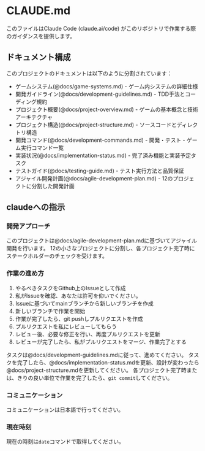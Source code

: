 # CLAUDE.md

このファイルはClaude Code (claude.ai/code) がこのリポジトリで作業する際のガイダンスを提供します。

## ドキュメント構成
このプロジェクトのドキュメントは以下のように分割されています：
- ゲームシステム(@docs/game-systems.md) - ゲーム内システムの詳細仕様
- 開発ガイドライン(@docs/development-guidelines.md) - TDD手法とコーディング規約
- プロジェクト概要(@docs/project-overview.md) - ゲームの基本概念と技術アーキテクチャ
- プロジェクト構造(@docs/project-structure.md) - ソースコードとディレクトリ構造
- 開発コマンド(@docs/development-commands.md) - 開発・テスト・ゲーム実行コマンド一覧
- 実装状況(@docs/implementation-status.md) - 完了済み機能と実装予定タスク
- テストガイド(@docs/testing-guide.md) - テスト実行方法と品質保証
- アジャイル開発計画(@docs/agile-development-plan.md) - 12のプロジェクトに分割した開発計画

## claudeへの指示
### 開発アプローチ
このプロジェクトは@docs/agile-development-plan.mdに基づいてアジャイル開発を行います。
12の小さなプロジェクトに分割し、各プロジェクト完了時にステークホルダーのチェックを受けます。

### 作業の進め方
1. やるべきタスクをGithub上のIssueとして作成
2. 私がIssueを確認、あなたは許可を仰いでください。
3. Issueに基づいてmainブランチから新しいブランチを作成
4. 新しいブランチで作業を開始
5. 作業が完了したら、git pushしプルリクエストを作成
6. プルリクエストを私にレビューしてもらう
7. レビュー後、必要な修正を行い、再度プルリクエストを更新
8. レビューが完了したら、私がプルリクエストをマージ、作業完了とする

タスクは@docs/development-guidelines.mdに従って、進めてください。
タスクを完了したら、@docs/implementation-status.mdを更新、設計が変わったら@docs/project-structure.mdを更新してください。
各プロジェクト完了時または、きりの良い単位で作業を完了したら、`git commit`してください。

### コミュニケーション
コミュニケーションは日本語で行ってください。

### 現在時刻
現在の時刻は`date`コマンドで取得してください。
